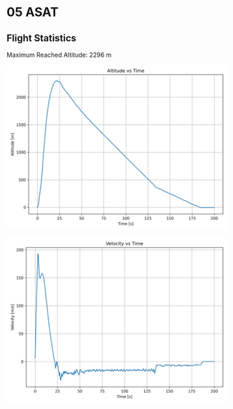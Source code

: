 # 05 ASAT
## Flight Statistics
Maximum Reached Altitude: 2296 m

![Altitude Plot](./plots/altitude_plot.png)

![Velocity Plot](./plots/velocity_plot.png)

